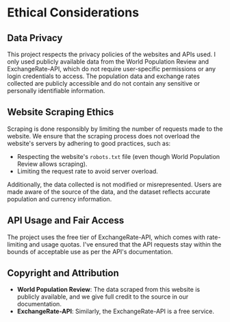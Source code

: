 
# Ethical Considerations

## Data Privacy

This project respects the privacy policies of the websites and APIs used. I only used publicly available data from the World Population Review and ExchangeRate-API, which do not require user-specific permissions or any login credentials to access. The population data and exchange rates collected are publicly accessible and do not contain any sensitive or personally identifiable information.

## Website Scraping Ethics

Scraping is done responsibly by limiting the number of requests made to the website. We ensure that the scraping process does not overload the website's servers by adhering to good practices, such as:
- Respecting the website's `robots.txt` file (even though World Population Review allows scraping).
- Limiting the request rate to avoid server overload.

Additionally, the data collected is not modified or misrepresented. Users are made aware of the source of the data, and the dataset reflects accurate population and currency information.

## API Usage and Fair Access

The project uses the free tier of ExchangeRate-API, which comes with rate-limiting and usage quotas. I've ensured that the API requests stay within the bounds of acceptable use as per the API's documentation. 

## Copyright and Attribution

- **World Population Review**: The data scraped from this website is publicly available, and we give full credit to the source in our documentation.
- **ExchangeRate-API**: Similarly, the ExchangeRate-API is a free service.


